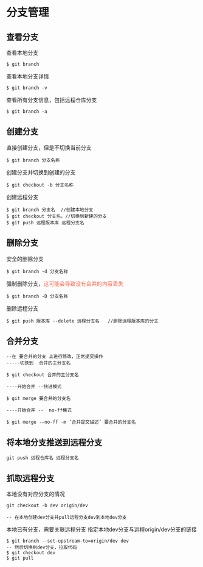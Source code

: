 # 分支管理
## 查看分支
查看本地分支
```
$ git branch
```
查看本地分支详情
```
$ git branch -v
```
查看所有分支信息，包括远程仓库分支
```
$ git branch -a
```

## 创建分支

直接创建分支，但是不切换当前分支
```
$ git branch 分支名称
```

创建分支并切换到创建的分支
```
$ git checkout -b 分支名称
```

创建远程分支
```
$ git branch 分支名  //创建本地分支
$ git checkout 分支名。//切换到新建的分支
$ git push 远程版本库 远程分支名
```


## 删除分支

安全的删除分支
```
$ git branch -d 分支名称
```

强制删除分支，<font color="#FF6347">这可能会导致没有合并的内容丢失</font>
```
$ git branch -D 分支名称
```

删除远程分支
```
$ git push 版本库 --delete 远程分支名   //删除远程版本库的分支
```


## 合并分支
```
--在 要合并的分支 上进行修改，正常提交操作
-----切换到  合并的主分支名

$ git checkout 合并的主分支名

----开始合并 --快进模式

$ git merge 要合并的分支名

----开始合并 --  no-ff模式

$ git merge -—no-ff -m ‘合并提交描述’ 要合并的分支名

```

## 将本地分支推送到远程分支
```
git push 远程仓库名 远程分支名
```

## 抓取远程分支
本地没有对应分支的情况
```
git checkout -b dev origin/dev

-- 在本地创建dev分支并pull远程分支dev到本地dev分支
```
本地已有分支，需要关联远程分支
指定本地dev分支与远程origin/dev分支的链接
```
$ git branch --set-upstream-to=origin/dev dev
-- 然后切换到dev分支，拉取代码
$ git checkout dev
$ git pull
```

